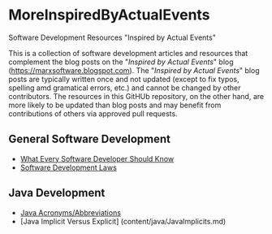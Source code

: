 # MoreInspiredByActualEvents
Software Development Resources "Inspired by Actual Events"

This is a collection of software development articles and resources that complement the blog posts on the "*Inspired by Actual Events*" blog (https://marxsoftware.blogspot.com). The "*Inspired by Actual Events*" blog posts are typically written once and not updated (except to fix typos, spelling amd gramatical errors, etc.) and cannot be changed by other contributors. The resources in this GitHUb repository, on the other hand, are more likely to be updated than blog posts and may benefit from contributions of others via approved pull requests.

## General Software Development ##
* [What Every Software Developer Should Know](content/general/WhatEverySoftwareDeveloperShouldKnow.md)
* [Software Development Laws](content/general/SoftwareDevelopmentLaws.md)

## Java Development ##
* [Java Acronyms/Abbreviations](content/java/JavaAcronyms.md)
* [Java Implicit Versus Explicit] (content/java/JavaImplicits.md)
